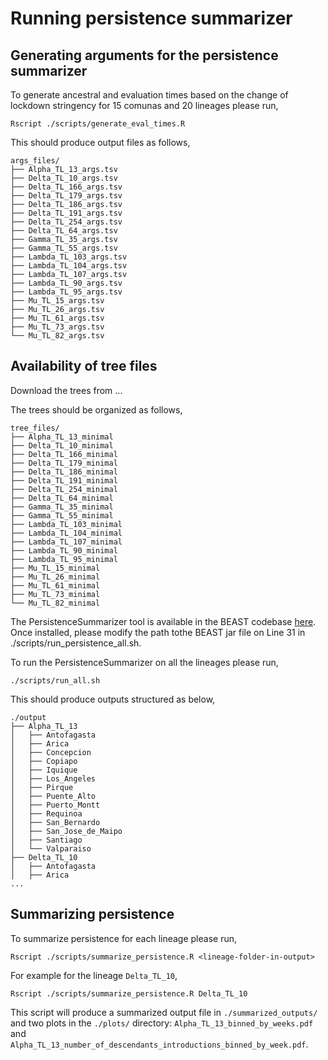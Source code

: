 # Running persistence summarizer

## Generating arguments for the persistence summarizer

To generate ancestral and evaluation times based on the change of lockdown stringency for 15 comunas and 20 lineages please run,

```
Rscript ./scripts/generate_eval_times.R
```

This should produce output files as follows,

```
args_files/
├── Alpha_TL_13_args.tsv
├── Delta_TL_10_args.tsv
├── Delta_TL_166_args.tsv
├── Delta_TL_179_args.tsv
├── Delta_TL_186_args.tsv
├── Delta_TL_191_args.tsv
├── Delta_TL_254_args.tsv
├── Delta_TL_64_args.tsv
├── Gamma_TL_35_args.tsv
├── Gamma_TL_55_args.tsv
├── Lambda_TL_103_args.tsv
├── Lambda_TL_104_args.tsv
├── Lambda_TL_107_args.tsv
├── Lambda_TL_90_args.tsv
├── Lambda_TL_95_args.tsv
├── Mu_TL_15_args.tsv
├── Mu_TL_26_args.tsv
├── Mu_TL_61_args.tsv
├── Mu_TL_73_args.tsv
└── Mu_TL_82_args.tsv
```

## Availability of tree files

Download the trees from ... 

The trees should be organized as follows,

```
tree_files/
├── Alpha_TL_13_minimal
├── Delta_TL_10_minimal
├── Delta_TL_166_minimal
├── Delta_TL_179_minimal
├── Delta_TL_186_minimal
├── Delta_TL_191_minimal
├── Delta_TL_254_minimal
├── Delta_TL_64_minimal
├── Gamma_TL_35_minimal
├── Gamma_TL_55_minimal
├── Lambda_TL_103_minimal
├── Lambda_TL_104_minimal
├── Lambda_TL_107_minimal
├── Lambda_TL_90_minimal
├── Lambda_TL_95_minimal
├── Mu_TL_15_minimal
├── Mu_TL_26_minimal
├── Mu_TL_61_minimal
├── Mu_TL_73_minimal
└── Mu_TL_82_minimal
```

The PersistenceSummarizer tool is available in the BEAST codebase [here](https://github.com/beast-dev/beast-mcmc/tree/b2158256f5fcc6b638cb5cbd55dc935888031b48). Once installed, please modify the path tothe BEAST jar file on Line 31 in ./scripts/run_persistence_all.sh. 

To run the PersistenceSummarizer on all the lineages please run, 

```
./scripts/run_all.sh
```

This should produce outputs structured as below,

```
./output
├── Alpha_TL_13
│   ├── Antofagasta
│   ├── Arica
│   ├── Concepcion
│   ├── Copiapo
│   ├── Iquique
│   ├── Los_Angeles
│   ├── Pirque
│   ├── Puente_Alto
│   ├── Puerto_Montt
│   ├── Requinoa
│   ├── San_Bernardo
│   ├── San_Jose_de_Maipo
│   ├── Santiago
│   └── Valparaiso
├── Delta_TL_10
│   ├── Antofagasta
│   ├── Arica
... 
```

## Summarizing persistence

To summarize persistence for each lineage please run,

```
Rscript ./scripts/summarize_persistence.R <lineage-folder-in-output>
```

For example for the lineage `Delta_TL_10`,

```
Rscript ./scripts/summarize_persistence.R Delta_TL_10
```

This script will produce a summarized output file in `./summarized_outputs/` and two plots in the `./plots/` directory: `Alpha_TL_13_binned_by_weeks.pdf` and `Alpha_TL_13_number_of_descendants_introductions_binned_by_week.pdf`. 